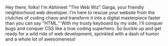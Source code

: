 Hey there, folks! I'm Abhineet "The Web Wiz" Garga, 
your friendly neighborhood web developer. 
I'm here to rescue your website from the clutches 
of coding chaos and transform it into a digital masterpiece faster than you can say "HTML."
With my trusty keyboard by my side, 
I'll conquer bugs and conquer CSS like a true coding superhero. 
So buckle up and get ready for a wild ride of web development, 
sprinkled with a dash of humor and a whole lot of awesomeness!
